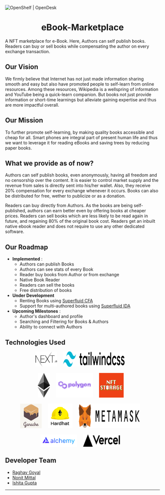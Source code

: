 ![OpenShelf | OpenDesk]("./public/logo.png")

# <center>**eBook-Marketplace**</center>

A NFT marketplace for e-Book. Here, Authors can self publish books. Readers can buy or sell books while compensating the author on every exchange transaction.

## **Our Vision**

We firmly believe that Internet has not just made information sharing smooth and easy but also have promoted people to self-learn from online resources. Among these resources, Wikipedia is a wellspring of information and YouTube being a quick-learn companion. But books not just provide information or short-time learnings but alleviate gaining expertise and thus are more impactful overall.

## **Our Mission**

To further promote self-learning, by making quality books accessible and cheap for all. Smart phones are integral part of present human life and thus we want to leverage it for reading eBooks and saving trees by reducing paper books.

## **What we provide as of now?**

Authors can self publish books, even anonymously, having all freedom and no censorship over the content. It is easier to control market supply and the revenue from sales is directly sent into his/her wallet. Also, they receive 20% compensation for every exchange whenever it occurs. Books can also be distributed for free, wether to publicize or as a donation.

Readers can buy directly from Authors. As the books are being self-published, authors can earn better even by offering books at cheaper prices. Readers can sell books which are less likely to be read again in future, and regaining 80% of the original book cost. Readers get an inbuilt native ebook reader and does not require to use any other dedicated software.

## **Our Roadmap**

- **Implemented** :
  - Authors can publish Books
  - Authors can see stats of every Book
  - Reader buy books from Author or from exchange
  - Native Book Reader
  - Readers can sell the books
  - Free distribution of books
- **Under Development**
  - Renting Books using [Superfluid CFA](https://docs.superfluid.finance/superfluid/docs/constant-flow-agreement)
  - Support for multi-authored books using [Superfluid IDA](https://docs.superfluid.finance/superfluid/protocol-tutorials/perform-an-instant-distribution)
- **Upcoming Milestones** :
  - Author's dashboard and profile
  - Searching and Filtering for Books & Authors
  - Ability to connect with Authors

## **Technologies Used**

<center>
<img src="./public/nextJS.svg" width="70px" height="50px"/>
&nbsp;&nbsp;&nbsp;
<img src="./public/tailwindcss.svg" width="200px" height="50px"/>
&nbsp;&nbsp;&nbsp;
<br><br>
<img src="./public/ethereum.svg" width="40px" height="80px"/>
&nbsp;&nbsp;&nbsp;
<img src="./public/polygon.svg" width="120px" height="80px"/>
&nbsp;&nbsp;&nbsp;
<img src="./public/nftStorage.png" width="80px" height="80px"/>&nbsp;&nbsp;&nbsp;
<br><br>
<img src="./public/ganache.png" width="70px" height="80px"/>
&nbsp;&nbsp;&nbsp;
<img src="./public/hardhat.png" width="80px" height="80px"/>
&nbsp;&nbsp;&nbsp;
<img src="./public/metamask.svg" width="200px" height="80px"/>
&nbsp;&nbsp;&nbsp;
<br><br>
<img src="./public/alchemy.svg" width="120px" height="40px"/>
&nbsp;&nbsp;&nbsp;
<img src="./public/vercel.svg" width="120px" height="40px"/>
&nbsp;&nbsp;&nbsp;
</center>

## **Developer Team**

- [Raghav Goyal](https://github.com/rg12301)
- [Nonit Mittal](https://github.com/NonitMittal)
- [Ishita Gupta](https://github.com/ishitagupta03)

---
